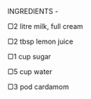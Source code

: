 INGREDIENTS - 

▢2 litre milk, full cream

▢2 tbsp lemon juice

▢1 cup sugar

▢5 cup water

▢3 pod cardamom

